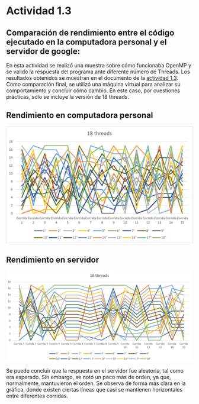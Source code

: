 # Actividad 1.3
## Comparación de rendimiento entre el código ejecutado en la computadora personal y el servidor de google:

En esta actividad se realizó una muestra sobre cómo funcionaba OpenMP y se validó la respuesta del programa ante diferente número de Threads. Los resultados obtenidos se muestran en el documento de la [actividad 1.3](https://github.com/LuisAlfPerez/Multiprocesadores/blob/main/Actividad%201.3/Actividad%201-3.pdf). Como comparación final, se utilizó una máquina virtual para analizar su comportamiento y concluir cómo cambió. En este caso, por cuestiones prácticas, solo se incluye la versión de 18 threads. 

## Rendimiento en computadora personal

![Computadora personal](https://github.com/LuisAlfPerez/Multiprocesadores/blob/main/Actividad%201.3/ComputadoraPersonal.png)

## Rendimiento en servidor

![Servidor Google](https://github.com/LuisAlfPerez/Multiprocesadores/blob/main/Actividad%201.3/Servidor.jpg)

Se puede concluir que la respuesta en el servidor fue aleatoria, tal como era esperado. Sin embargo, se notó un poco más de orden, ya que, normalmente, mantuvieron el orden. Se observa de forma más clara en la gráfica, donde existen ciertas líneas que casi se mantienen horizontales entre diferentes corridas. 
